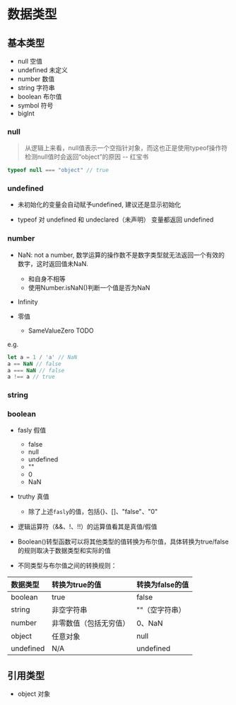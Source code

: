 # 数据类型

## 基本类型

- null 空值
- undefined 未定义
- number 数值
- string 字符串
- boolean 布尔值
- symbol 符号
- bigInt 

### null

> 从逻辑上来看，null值表示一个空指针对象，而这也正是使用typeof操作符检测null值时会返回“object”的原因 -- 红宝书

```js
typeof null === "object" // true
```

### undefined

- 未初始化的变量会自动赋予undefined, 建议还是显示初始化

- typeof 对 undefined 和 undeclared（未声明） 变量都返回 undefined

### number

- NaN: not a number, 数学运算的操作数不是数字类型就无法返回一个有效的数字，这时返回值未NaN.
  - 和自身不相等
  - 使用Number.isNaN()判断一个值是否为NaN

- Infinity

- 零值
  - SameValueZero TODO

e.g.

```js
let a = 1 / 'a' // NaN
a == NaN // false
a === NaN // false
a !== a // true
```

### string

### boolean

- fasly 假值
  - false
  - null
  - undefined
  - ""
  - 0
  - NaN

- truthy 真值
  - 除了上述`fasly`的值，包括{}、[]、"false"、"0"

- 逻辑运算符（&&、!、!!）的运算值看其是真值/假值

- Boolean()转型函数可以将其他类型的值转换为布尔值，具体转换为true/false的规则取决于数据类型和实际的值

- 不同类型与布尔值之间的转换规则：

数据类型|转换为true的值|转换为false的值
:--|:--|:--
boolean|true|false
string|非空字符串|""（空字符串）
number|非零数值（包括无穷值）|0、NaN
object|任意对象|null
undefined|N/A|undefined

## 引用类型

- object 对象